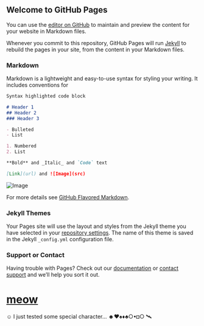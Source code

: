 ## Welcome to GitHub Pages

You can use the [editor on GitHub](https://github.com/KosmX/kosmx.github.io/edit/master/index.md) to maintain and preview the content for your website in Markdown files.

Whenever you commit to this repository, GitHub Pages will run [Jekyll](https://jekyllrb.com/) to rebuild the pages in your site, from the content in your Markdown files.

### Markdown

Markdown is a lightweight and easy-to-use syntax for styling your writing. It includes conventions for

```markdown
Syntax highlighted code block

# Header 1
## Header 2
### Header 3

- Bulleted
- List

1. Numbered
2. List

**Bold** and _Italic_ and `Code` text

[Link](url) and ![Image](src)
```
![Image](https://www.google.com/url?sa=i&source=images&cd=&ved=2ahUKEwi399_40cDjAhUVIMUKHTCmDsgQjRx6BAgBEAU&url=https%3A%2F%2Fen.wikipedia.org%2Fwiki%2FCat_intelligence&psig=AOvVaw0rEcZRvt6G1DKb3vXG6VMJ&ust=1563613930780815)

For more details see [GitHub Flavored Markdown](https://guides.github.com/features/mastering-markdown/).

### Jekyll Themes

Your Pages site will use the layout and styles from the Jekyll theme you have selected in your [repository settings](https://github.com/KosmX/kosmx.github.io/settings). The name of this theme is saved in the Jekyll `_config.yml` configuration file.

### Support or Contact

Having trouble with Pages? Check out our [documentation](https://help.github.com/categories/github-pages-basics/) or [contact support](https://github.com/contact) and we’ll help you sort it out.
# [meow](linked_doc)
☺ I just tested some special character...
☻♥♠♦♣○•◘○ 🛰

